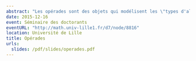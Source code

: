 ```yaml
---
abstract: "Les opérades sont des objets qui modélisent les \"types d'algèbres\". Elles trouvent des applications  en topologie algébrique, en algèbre homologique, en théorie des catégories, en physique mathématique... Dans cet exposé, j'expliquerai ce qu'est une opérade au travers d'exemples et je donnerai quelques applications en topologie algébrique."
date: 2015-12-16
event: Séminaire des doctorants
eventURL: "http://math.univ-lille1.fr/d7/node/8816"
location: Université de Lille
title: Opérades
urls:
  slides: /pdf/slides/operades.pdf
---
```

